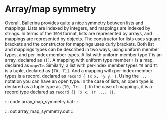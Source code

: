 # Array/map symmetry

Overall, Ballerina provides quite a nice symmetry between lists and mappings. Lists are indexed by integers, and mappings are indexed by strings. In terms of the `JSON` format, lists are represented by arrays, and mappings are represented by objects. The constructor for lists uses square brackets and the constructor for mappings uses curly brackets. Both list and mappings types can be described in two ways, using uniform member types, and per-index member types. A list with uniform member type `T` is an array, declared as `T[]`. A mapping with uniform type member `T` is a map, declared as `map<T>`. Similarly, a list with per-index member types `T0` and `T1` is a tuple, declared as `[T0, T1]`. And a mapping with per-index member types is a record, declared as `record { Tx x; Ty y; }`. Using the `...` notation you can have an open type. In the case of lists, an open type is declared as a tuple type as `[T0, Tr...]`. In the case of mappings, it is a record type declared as `record {| Tx x; Tr ...; |}`.

::: code array_map_symmetry.bal :::

::: out array_map_symmetry.out :::